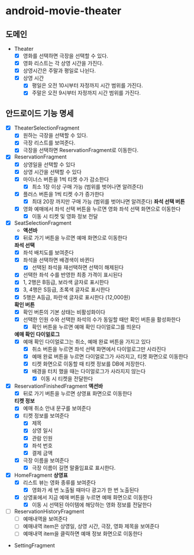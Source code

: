 # android-movie-theater

## 도메인 

- Theater
  - [x] 영화를 선택하면 극장을 선택할 수 있다.
  - [x] 영화 리스트는 각 상영 시간을 가진다.
  - [x] 상영시간은 주말과 평일로 나뉜다.
  - [x] 상영 시간
    - [x] 평일은 오전 10시부터 자정까지 시간 범위를 가진다.
    - [x] 주말은 오전 9시부터 자정까지 시간 범위를 가진다.

## 안드로이드 기능 명세

- [x] TheaterSelectionFragment
  - [x] 원하는 극장을 선택할 수 있다.
  - [x] 극장 리스트를 보여준다.
  - [x] 극장을 선택하면 ReservationFragment로 이동한다.
- [x] ReservationFragment
  - [x] 상영일을 선택할 수 있다
  - [x] 상영 시간을 선택할 수 있다
  - [x] 마이너스 버튼을 1씩 티켓 수가 감소한다
    - [x] 최소 1장 이상 구매 가능 (범위를 벗어나면 알려준다)
  - [x] 플러스 버튼을 1씩 티켓 수가 증가한다
    - [x] 최대 20장 까지만 구매 가능 (범위를 벗어나면 알려준다)
  **좌석 선택 버튼**
  - [x] 영화 예매에서 좌석 선택 버튼을 누르면 영화 좌석 선택 화면으로 이동한다
    - [x] 이동 시 티켓 및 영화 정보 전달

- [x] SeatSelectionFragment
    - **액션바**
  - [x] 뒤로 가기 버튼을 누르면 예매 화면으로 이동한다

  **좌석 선택**
  - [x] 좌석 배치도를 보여준다
  - [x] 좌석을 선택하면 배경색이 바뀐다
    - [x] 선택된 좌석을 재선택하면 선택이 해제된다
  - [x] 선택한 좌석 수를 반영한 최종 가격이 표시된다
  - [x] 1, 2행은 B등급, 보라색 글자로 표시한다
  - [x] 3, 4행은 S등급, 초록색 글자로 표시한다
  - [x] 5행은 A등급, 파란색 글자로 표시한다 (12,000원)

  **확인 버튼**
  - [x] 확인 버튼의 기본 상태는 비활성화이다
  - [x] 선택한 인원 수와 선택한 좌석의 수가 동일할 때만 확인 버튼을 활성화한다
    - [x] 확인 버튼을 누르면 예매 확인 다이얼로그를 띄운다

  **예매 확인 다이얼로그**
  - [x] 예매 확인 다이얼로그는 취소, 예매 완료 버튼을 가지고 있다
    - [x] 취소 버튼을 누르면 좌석 선택 화면에서 다이얼로그만 사라진다
    - [x] 예매 완료 버튼을 누르면 다이얼로그가 사라지고, 티켓 화면으로 이동한다
    - [x] 티켓 화면으로 이동할 때 티켓 정보를 DB에 저장한다.
    - [x] 배경을 터치 했을 때는 다이얼로그가 사라지지 않는다
      - [x] 이동 시 티켓을 전달한다

- [x] ReservationFinishedFragment
  **액션바**
   - [x] 뒤로 가기 버튼을 누르면 상영표 화면으로 이동한다

  **티켓 정보**
  - [x] 예매 취소 안내 문구를 보여준다
  - [x] 티켓 정보를 보여준다
    - [x] 제목
    - [x] 상영 일시
    - [x] 관람 인원
    - [x] 좌석 번호
    - [x] 결제 금액
  - [x] 극장 이름을 보여준다
    - [x] 극장 이름이 길면 말줄임표로 표시한다.

- [x] HomeFragment
  **상영표**
  - [x] 리스트 뷰는 영화 종류를 보여준다
    - [x] 영화가 세 번 노출될 때마다 광고가 한 번 노출된다
  - [x] 상영표에서 지금 예매 버튼을 누르면 예매 화면으로 이동한다
    - [x] 이동 시 선택된 아이템에 해당하는 영화 정보를 전달한다

- [ ] ReservationHistoryFragment
  - [ ] 예매내역을 보여준다
  - [ ] 예매내역 item은 상영일, 상영 시간, 극장, 영화 제목을 보여준다
  - [ ] 예매내역 item을 클릭하면 예매 정보 화면으로 이동한다

- SettingFragment
